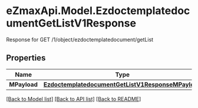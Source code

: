 # eZmaxApi.Model.EzdoctemplatedocumentGetListV1Response
Response for GET /1/object/ezdoctemplatedocument/getList

## Properties

Name | Type | Description | Notes
------------ | ------------- | ------------- | -------------
**MPayload** | [**EzdoctemplatedocumentGetListV1ResponseMPayload**](EzdoctemplatedocumentGetListV1ResponseMPayload.md) |  | 

[[Back to Model list]](../README.md#documentation-for-models) [[Back to API list]](../README.md#documentation-for-api-endpoints) [[Back to README]](../README.md)

